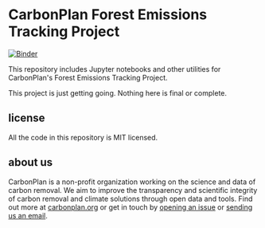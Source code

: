 # CarbonPlan Forest Emissions Tracking Project

[![Binder](https://mybinder.org/badge_logo.svg)](https://mybinder.org/v2/gh/carbonplan/forest-emissions-tracking/master)

This repository includes Jupyter notebooks and other utilities for CarbonPlan's Forest Emissions Tracking Project.

This project is just getting going. Nothing here is final or complete.

## license

All the code in this repository is MIT licensed.

## about us

CarbonPlan is a non-profit organization working on the science and data of carbon removal. We aim to improve the transparency and scientific integrity of carbon removal and climate solutions through open data and tools. Find out more at [carbonplan.org](https://carbonplan.org/) or get in touch by [opening an issue](https://github.com/carbonplan/notebooks/issues/new) or [sending us an email](mailto:hello@carbonplan.org).
